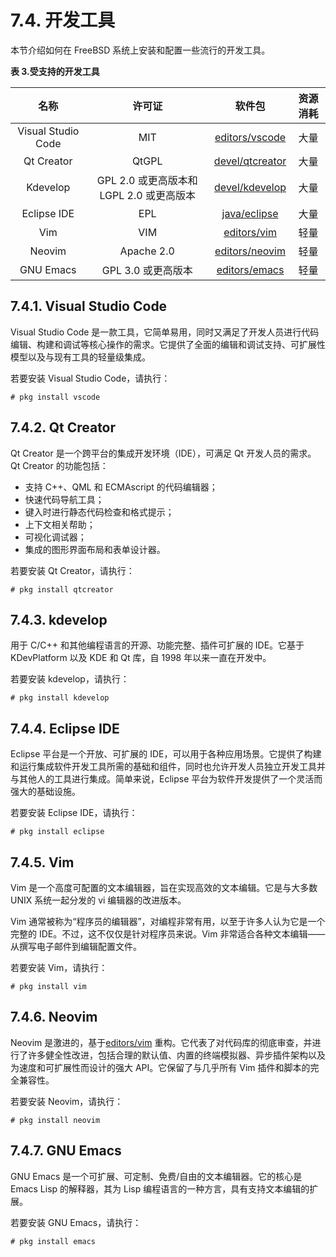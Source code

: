 # 7.4. 开发工具

本节介绍如何在 FreeBSD 系统上安装和配置一些流行的开发工具。

**表 3.受支持的开发工具**

|       **名称**       |                 **许可证**                |           **软件包**           | **资源消耗** |
| :----------------: | :------------------------------------: | :-------------------------: | :------: |
| Visual Studio Code |                   MIT                  |  [editors/vscode](https://cgit.freebsd.org/ports/tree/editors/vscode/pkg-descr) |    大量    |
|     Qt Creator     |                  QtGPL                 | [devel/qtcreator](https://cgit.freebsd.org/ports/tree/devel/qtcreator/pkg-descr) |    大量    |
|      Kdevelop      | GPL 2.0 或更高版本和 LGPL 2.0 或更高版本 |  [devel/kdevelop](https://cgit.freebsd.org/ports/tree/devel/kdevelop/pkg-descr) |    大量    |
|     Eclipse IDE    |                   EPL                  |   [java/eclipse](https://cgit.freebsd.org/ports/tree/java/eclipse/pkg-descr)  |    大量    |
|         Vim        |                   VIM                  |   [editors/vim](https://cgit.freebsd.org/ports/tree/editors/vim/pkg-descr)   |    轻量    |
|       Neovim       |               Apache 2.0               |  [editors/neovim](https://cgit.freebsd.org/ports/tree/editors/neovim/pkg-descr) |    轻量    |
|      GNU Emacs     |            GPL 3.0 或更高版本            |  [editors/emacs](https://cgit.freebsd.org/ports/tree/editors/emacs/pkg-descr)  |    轻量    |

## 7.4.1. Visual Studio Code

Visual Studio Code 是一款工具，它简单易用，同时又满足了开发人员进行代码编辑、构建和调试等核心操作的需求。它提供了全面的编辑和调试支持、可扩展性模型以及与现有工具的轻量级集成。

若要安装 Visual Studio Code，请执行：

```
# pkg install vscode
```

## 7.4.2. Qt Creator

Qt Creator 是一个跨平台的集成开发环境（IDE），可满足 Qt 开发人员的需求。Qt Creator 的功能包括：

*   支持 C++、QML 和 ECMAscript 的代码编辑器；
*   快速代码导航工具；
*   键入时进行静态代码检查和格式提示；
*   上下文相关帮助；
*   可视化调试器；
*   集成的图形界面布局和表单设计器。

若要安装 Qt Creator，请执行：

```
# pkg install qtcreator
```

## 7.4.3. kdevelop

用于 C/C++ 和其他编程语言的开源、功能完整、插件可扩展的 IDE。它基于 KDevPlatform 以及 KDE 和 Qt 库，自 1998 年以来一直在开发中。

若要安装 kdevelop，请执行：

```
# pkg install kdevelop
```

## 7.4.4. Eclipse IDE

Eclipse 平台是一个开放、可扩展的 IDE，可以用于各种应用场景。它提供了构建和运行集成软件开发工具所需的基础和组件，同时也允许开发人员独立开发工具并与其他人的工具进行集成。简单来说，Eclipse 平台为软件开发提供了一个灵活而强大的基础设施。

若要安装 Eclipse IDE，请执行：

```
# pkg install eclipse
```

## 7.4.5. Vim

Vim 是一个高度可配置的文本编辑器，旨在实现高效的文本编辑。它是与大多数 UNIX 系统一起分发的 vi 编辑器的改进版本。

Vim 通常被称为“程序员的编辑器”，对编程非常有用，以至于许多人认为它是一个完整的 IDE。不过，这不仅仅是针对程序员来说。Vim 非常适合各种文本编辑——从撰写电子邮件到编辑配置文件。

若要安装 Vim，请执行：

```
# pkg install vim
```

## 7.4.6. Neovim

Neovim 是激进的，基于[editors/vim](https://cgit.freebsd.org/ports/tree/editors/vim/pkg-descr) 重构。它代表了对代码库的彻底审查，并进行了许多健全性改进，包括合理的默认值、内置的终端模拟器、异步插件架构以及为速度和可扩展性而设计的强大 API。它保留了与几乎所有 Vim 插件和脚本的完全兼容性。

若要安装 Neovim，请执行：

```
# pkg install neovim
```

## 7.4.7. GNU Emacs

GNU Emacs 是一个可扩展、可定制、免费/自由的文本编辑器。它的核心是 Emacs Lisp 的解释器，其为 Lisp 编程语言的一种方言，具有支持文本编辑的扩展。

若要安装 GNU Emacs，请执行：

```
# pkg install emacs
```
